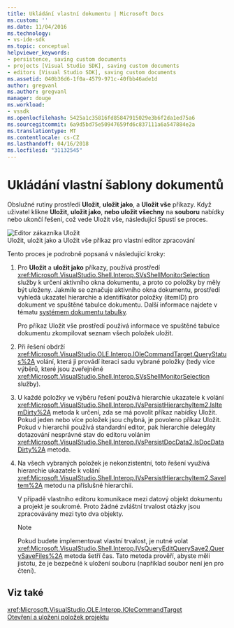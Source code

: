 ```yaml
---
title: Ukládání vlastní dokumentu | Microsoft Docs
ms.custom: ''
ms.date: 11/04/2016
ms.technology:
- vs-ide-sdk
ms.topic: conceptual
helpviewer_keywords:
- persistence, saving custom documents
- projects [Visual Studio SDK], saving custom documents
- editors [Visual Studio SDK], saving custom documents
ms.assetid: 040b36d6-1f0a-4579-971c-40fbb46ade1d
author: gregvanl
ms.author: gregvanl
manager: douge
ms.workload:
- vssdk
ms.openlocfilehash: 5425a1c35816fd85847915029e3b6f2da1ed75a6
ms.sourcegitcommit: 6a9d5bd75e50947659fd6c837111a6a547884e2a
ms.translationtype: MT
ms.contentlocale: cs-CZ
ms.lasthandoff: 04/16/2018
ms.locfileid: "31132545"
---
```

# <a name="saving-a-custom-document"></a>Ukládání vlastní šablony dokumentů
Obslužné rutiny prostředí **Uložit**, **uložit jako**, a **Uložit vše** příkazy. Když uživatel klikne **Uložit**, **uložit jako**, **nebo uložit všechny** na **souboru** nabídky nebo ukončí řešení, což vede Uložit vše, následující Spustí se proces.  
  
 ![Editor zákazníka Uložit](../../extensibility/internals/media/private.gif "privátní")  
Uložit, uložit jako a Uložit vše příkaz pro vlastní editor zpracování  
  
 Tento proces je podrobně popsaná v následující kroky:  
  
1.  Pro **Uložit** a **uložit jako** příkazy, používá prostředí <xref:Microsoft.VisualStudio.Shell.Interop.SVsShellMonitorSelection> služby k určení aktivního okna dokumentu, a proto co položky by měly být uloženy. Jakmile se označuje aktivního okna dokumentu, prostředí vyhledá ukazatel hierarchie a identifikátor položky (itemID) pro dokument ve spuštěné tabulce dokumentu. Další informace najdete v tématu [systémem dokumentu tabulky](../../extensibility/internals/running-document-table.md).  
  
     Pro příkaz Uložit vše prostředí používá informace ve spuštěné tabulce dokumentu zkompilovat seznam všech položek uložit.  
  
2.  Při řešení obdrží <xref:Microsoft.VisualStudio.OLE.Interop.IOleCommandTarget.QueryStatus%2A> volání, která ji provádí iteraci sadu vybrané položky (tedy více výběrů, které jsou zveřejněné <xref:Microsoft.VisualStudio.Shell.Interop.SVsShellMonitorSelection> služby).  
  
3.  U každé položky ve výběru řešení používá hierarchie ukazatele k volání <xref:Microsoft.VisualStudio.Shell.Interop.IVsPersistHierarchyItem2.IsItemDirty%2A> metoda k určení, zda se má povolit příkaz nabídky Uložit. Pokud jeden nebo více položek jsou chybná, je povoleno příkaz Uložit. Pokud v hierarchii používá standardní editor, pak hierarchie delegáty dotazování nesprávné stav do editoru voláním <xref:Microsoft.VisualStudio.Shell.Interop.IVsPersistDocData2.IsDocDataDirty%2A> metoda.  
  
4.  Na všech vybraných položek je nekonzistentní, toto řešení využívá hierarchie ukazatele k volání <xref:Microsoft.VisualStudio.Shell.Interop.IVsPersistHierarchyItem2.SaveItem%2A> metodu na příslušné hierarchií.  
  
     V případě vlastního editoru komunikace mezi datový objekt dokumentu a projekt je soukromé. Proto žádné zvláštní trvalost otázky jsou zpracovávány mezi tyto dva objekty.  
  
    > [!NOTE]
    >  Pokud budete implementovat vlastní trvalost, je nutné volat <xref:Microsoft.VisualStudio.Shell.Interop.IVsQueryEditQuerySave2.QuerySaveFiles%2A> metoda šetří čas. Tato metoda prověří, abyste měli jistotu, že je bezpečné k uložení souboru (například soubor není jen pro čtení).  
  
## <a name="see-also"></a>Viz také  
 <xref:Microsoft.VisualStudio.OLE.Interop.IOleCommandTarget>   
 [Otevření a uložení položek projektu](../../extensibility/internals/opening-and-saving-project-items.md)